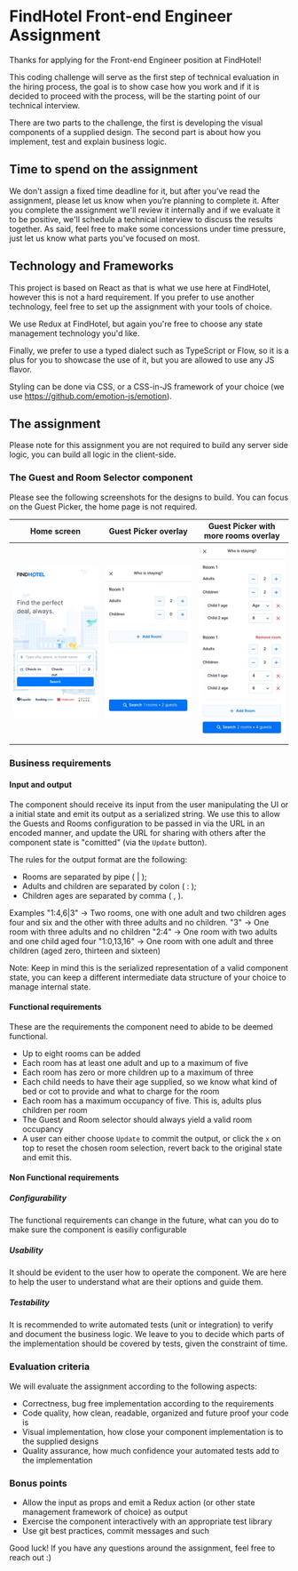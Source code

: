 # FindHotel Front-end Engineer Assignment

Thanks for applying for the Front-end Engineer position at FindHotel!

This coding challenge will serve as the first step of technical evaluation in the hiring process, the goal is to show case how you work and if it is decided to proceed with the process, will be the starting point of our technical interview.

There are two parts to the challenge, the first is developing the visual components of a supplied design. The second part is about how you implement, test and explain business logic.

## Time to spend on the assignment

We don't assign a fixed time deadline for it, but after you’ve read the assignment, please let us know when you’re planning to complete it. After you complete the assignment we'll review it internally and if we evaluate it to be positive, we'll schedule a technical interview to discuss the results together. As said, feel free to make some concessions under time pressure, just let us know what parts you've focused on most.

## Technology and Frameworks

This project is based on React as that is what we use here at FindHotel, however this is not a hard requirement. If you prefer to use another technology, feel free to set up the assignment with your tools of choice.

We use Redux at FindHotel, but again you're free to choose any state management technology you'd like.

Finally, we prefer to use a typed dialect such as TypeScript or Flow, so it is a plus for you to showcase the use of it, but you are allowed to use any JS flavor.

Styling can be done via CSS, or a CSS-in-JS framework of your choice (we use https://github.com/emotion-js/emotion).

## The assignment

Please note for this assignment you are not required to build any server side logic, you can build all logic in the client-side.

### The Guest and Room Selector component

Please see the following screenshots for the designs to build. You can focus on the Guest Picker, the home page is not required.

| Home screen                     | Guest Picker overlay                                                    | Guest Picker with more rooms overlay                                                                       |
|---------------------------------|-------------------------------------------------------------------------|------------------------------------------------------------------------------------------------------------|
| ![Home](Home.jpg "Home screen") | ![Guest Picker Overlay](GuestPicker-Default.jpg "Guest Picker overlay") | ![Guest Picker with more rooms overlay](GuestPicker-More-Rooms.jpg "Guest Picker with more rooms overlay") |

### Business requirements

#### Input and output
The component should receive its input from the user manipulating the UI or a initial state and emit its output as a serialized string.
We use this to allow the Guests and Rooms configuration to be passed in via the URL in an encoded manner, and update the URL for sharing with others after the component state is "comitted" (via the `Update` button).

The rules for the output format are the following:
- Rooms are separated by pipe ( | );
- Adults and children are separated by colon ( : );
- Children ages are separated by comma ( , ).

Examples
"1:4,6|3" → Two rooms, one with one adult and two children ages four and six and the other with three adults and no children.
"3" → One room with three adults and no children
"2:4" → One room with two adults and one child aged four
"1:0,13,16" → One room with one adult and three children (aged zero, thirteen and sixteen)

Note: Keep in mind this is the serialized representation of a valid component state, you can keep a different intermediate data structure of your choice to manage internal state.

#### Functional requirements
These are the requirements the component need to abide to be deemed functional.

* Up to eight rooms can be added
* Each room has at least one adult and up to a maximum of five
* Each room has zero or more children up to a maximum of three
* Each child needs to have their age supplied, so we know what kind of bed or cot to provide and what to charge for the room
* Each room has a maximum occupancy of five. This is, adults plus children per room
* The Guest and Room selector should always yield a valid room occupancy
* A user can either choose `Update` to commit the output, or click the `x` on top to reset the chosen room selection, revert back to the original state and emit this.

#### Non Functional requirements
##### Configurability
The functional requirements can change in the future, what can you do to make sure the component is easiliy configurable

##### Usability
It should be evident to the user how to operate the component. We are here to help the user to understand what are their options and guide them.

##### Testability
It is recommended to write automated tests (unit or integration) to verify and document the business logic.
We leave to you to decide which parts of the implementation should be covered by tests, given the constraint of time.

### Evaluation criteria

We will evaluate the assignment according to the following aspects:

* Correctness, bug free implementation according to the requirements
* Code quality, how clean, readable, organized and future proof your code is
* Visual implementation, how close your component implementation is to the supplied designs
* Quality assurance, how much confidence your automated tests add to the implementation

### Bonus points

* Allow the input as props and emit a Redux action (or other state management framework of choice) as output
* Exercise the component interactively with an appropriate test library
* Use git best practices, commit messages and such

Good luck! If you have any questions around the assignment, feel free to reach out :)
